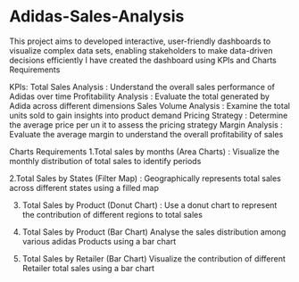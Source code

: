 # Adidas-Sales-Analysis
This project aims to developed interactive, user-friendly dashboards to visualize complex data sets, enabling stakeholders to make data-driven decisions efficiently
I have created the dashboard using KPIs and Charts Requirements

KPIs:
Total Sales Analysis           : Understand the overall sales performance of Adidas over time
Profitability Analysis         : Evaluate the total generated by Adida across different dimensions
Sales Volume Analysis          : Examine the total units sold to gain insights into product demand
Pricing Strategy               : Determine the average price per un it to assess the pricing strategy
Margin Analysis                : Evaluate the average margin to understand the overall profitability of sales 

Charts Requirements
1.Total sales by months (Area Charts) :
  Visualize the monthly distribution of total sales to identify periods
  
2.Total Sales by States (Filter Map) :
  Geographically represents total sales across different states using a filled map
  
3. Total Sales by Product (Donut Chart) :
Use a donut chart to represent the contribution of different regions to total sales

3. Total Sales by Product (Bar Chart)
Analyse the sales distribution among various adidas Products using a bar chart

3. Total Sales by Retailer (Bar Chart)
Visualize the contribution of different Retailer total sales using a bar chart

